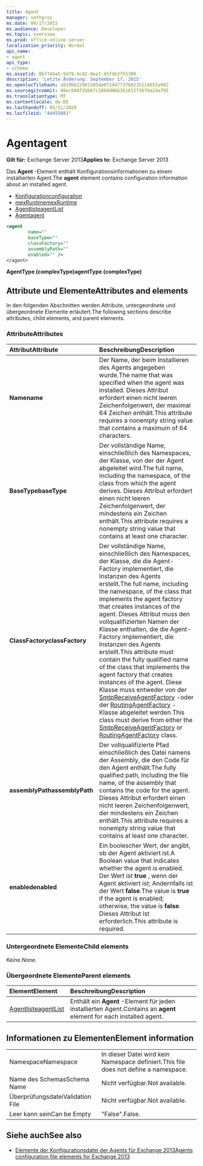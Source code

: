 ```yaml
---
title: Agent
manager: sethgros
ms.date: 09/17/2015
ms.audience: Developer
ms.topic: overview
ms.prod: office-online-server
localization_priority: Normal
api_name:
- agent
api_type:
- schema
ms.assetid: 0bf744a5-9d79-4c82-8ea7-45fdb3f55300
description: 'Letzte Änderung: September 17, 2015'
ms.openlocfilehash: a810bb229015054e0f244773760235114655a982
ms.sourcegitcommit: 88ec988f2bb67c1866d06b361615f3674a24e795
ms.translationtype: MT
ms.contentlocale: de-DE
ms.lasthandoff: 05/31/2020
ms.locfileid: "44455681"
---
```

# <a name="agent"></a><span data-ttu-id="57fcb-103">Agent</span><span class="sxs-lookup"><span data-stu-id="57fcb-103">agent</span></span>
  
<span data-ttu-id="57fcb-104">**Gilt für:** Exchange Server 2013</span><span class="sxs-lookup"><span data-stu-id="57fcb-104">**Applies to:** Exchange Server 2013</span></span>
  
<span data-ttu-id="57fcb-105">Das **Agent** -Element enthält Konfigurationsinformationen zu einem installierten Agent.</span><span class="sxs-lookup"><span data-stu-id="57fcb-105">The **agent** element contains configuration information about an installed agent.</span></span> 
  
- [<span data-ttu-id="57fcb-106">Konfiguration</span><span class="sxs-lookup"><span data-stu-id="57fcb-106">configuration</span></span>](configuration.md) 
- [<span data-ttu-id="57fcb-107">mexRuntime</span><span class="sxs-lookup"><span data-stu-id="57fcb-107">mexRuntime</span></span>](mexruntime.md)
- [<span data-ttu-id="57fcb-108">Agentliste</span><span class="sxs-lookup"><span data-stu-id="57fcb-108">agentList</span></span>](agentlist.md)
- [<span data-ttu-id="57fcb-109">Agent</span><span class="sxs-lookup"><span data-stu-id="57fcb-109">agent</span></span>](agent.md)
  
```XML
<agent
        name=""
        baseType=""
        classFactory=""
        assemblyPath=""
        enabled="" />
</agent>
```

<span data-ttu-id="57fcb-110">**AgentType (complexType)**</span><span class="sxs-lookup"><span data-stu-id="57fcb-110">**agentType (complexType)**</span></span>

## <a name="attributes-and-elements"></a><span data-ttu-id="57fcb-111">Attribute und Elemente</span><span class="sxs-lookup"><span data-stu-id="57fcb-111">Attributes and elements</span></span>

<span data-ttu-id="57fcb-112">In den folgenden Abschnitten werden Attribute, untergeordnete und übergeordnete Elemente erläutert.</span><span class="sxs-lookup"><span data-stu-id="57fcb-112">The following sections describe attributes, child elements, and parent elements.</span></span>
  
### <a name="attributes"></a><span data-ttu-id="57fcb-113">Attribute</span><span class="sxs-lookup"><span data-stu-id="57fcb-113">Attributes</span></span>

|<span data-ttu-id="57fcb-114">**Attribut**</span><span class="sxs-lookup"><span data-stu-id="57fcb-114">**Attribute**</span></span>|<span data-ttu-id="57fcb-115">**Beschreibung**</span><span class="sxs-lookup"><span data-stu-id="57fcb-115">**Description**</span></span>|
|:-----|:-----|
|<span data-ttu-id="57fcb-116">**Name**</span><span class="sxs-lookup"><span data-stu-id="57fcb-116">**name**</span></span> <br/> |<span data-ttu-id="57fcb-117">Der Name, der beim Installieren des Agents angegeben wurde.</span><span class="sxs-lookup"><span data-stu-id="57fcb-117">The name that was specified when the agent was installed.</span></span> <span data-ttu-id="57fcb-118">Dieses Attribut erfordert einen nicht leeren Zeichenfolgenwert, der maximal 64 Zeichen enthält.</span><span class="sxs-lookup"><span data-stu-id="57fcb-118">This attribute requires a nonempty string value that contains a maximum of 64 characters.</span></span>  <br/> |
|<span data-ttu-id="57fcb-119">**BaseType**</span><span class="sxs-lookup"><span data-stu-id="57fcb-119">**baseType**</span></span> <br/> |<span data-ttu-id="57fcb-120">Der vollständige Name, einschließlich des Namespaces, der Klasse, von der der Agent abgeleitet wird.</span><span class="sxs-lookup"><span data-stu-id="57fcb-120">The full name, including the namespace, of the class from which the agent derives.</span></span> <span data-ttu-id="57fcb-121">Dieses Attribut erfordert einen nicht leeren Zeichenfolgenwert, der mindestens ein Zeichen enthält.</span><span class="sxs-lookup"><span data-stu-id="57fcb-121">This attribute requires a nonempty string value that contains at least one character.</span></span>  <br/> |
|<span data-ttu-id="57fcb-122">**ClassFactory**</span><span class="sxs-lookup"><span data-stu-id="57fcb-122">**classFactory**</span></span> <br/> |<span data-ttu-id="57fcb-123">Der vollständige Name, einschließlich des Namespaces, der Klasse, die die Agent-Factory implementiert, die Instanzen des Agents erstellt.</span><span class="sxs-lookup"><span data-stu-id="57fcb-123">The full name, including the namespace, of the class that implements the agent factory that creates instances of the agent.</span></span> <span data-ttu-id="57fcb-124">Dieses Attribut muss den vollqualifizierten Namen der Klasse enthalten, die die Agent-Factory implementiert, die Instanzen des Agents erstellt.</span><span class="sxs-lookup"><span data-stu-id="57fcb-124">This attribute must contain the fully qualified name of the class that implements the agent factory that creates instances of the agent.</span></span> <span data-ttu-id="57fcb-125">Diese Klasse muss entweder von der [SmtpReceiveAgentFactory](https://msdn.microsoft.com/library/Microsoft.Exchange.Data.Transport.Smtp.SmtpReceiveAgentFactory.aspx) -oder der [RoutingAgentFactory](https://msdn.microsoft.com/library/Microsoft.Exchange.Data.Transport.Routing.RoutingAgentFactory.aspx) -Klasse abgeleitet werden.</span><span class="sxs-lookup"><span data-stu-id="57fcb-125">This class must derive from either the [SmtpReceiveAgentFactory](https://msdn.microsoft.com/library/Microsoft.Exchange.Data.Transport.Smtp.SmtpReceiveAgentFactory.aspx) or [RoutingAgentFactory](https://msdn.microsoft.com/library/Microsoft.Exchange.Data.Transport.Routing.RoutingAgentFactory.aspx) class.</span></span>  <br/> |
|<span data-ttu-id="57fcb-126">**assemblyPath**</span><span class="sxs-lookup"><span data-stu-id="57fcb-126">**assemblyPath**</span></span> <br/> |<span data-ttu-id="57fcb-127">Der vollqualifizierte Pfad einschließlich des Datei namens der Assembly, die den Code für den Agent enthält.</span><span class="sxs-lookup"><span data-stu-id="57fcb-127">The fully qualified path, including the file name, of the assembly that contains the code for the agent.</span></span> <span data-ttu-id="57fcb-128">Dieses Attribut erfordert einen nicht leeren Zeichenfolgenwert, der mindestens ein Zeichen enthält.</span><span class="sxs-lookup"><span data-stu-id="57fcb-128">This attribute requires a nonempty string value that contains at least one character.</span></span>  <br/> |
|<span data-ttu-id="57fcb-129">**enabled**</span><span class="sxs-lookup"><span data-stu-id="57fcb-129">**enabled**</span></span> <br/> |<span data-ttu-id="57fcb-130">Ein boolescher Wert, der angibt, ob der Agent aktiviert ist.</span><span class="sxs-lookup"><span data-stu-id="57fcb-130">A Boolean value that indicates whether the agent is enabled.</span></span> <span data-ttu-id="57fcb-131">Der Wert ist **true** , wenn der Agent aktiviert ist; Andernfalls ist der Wert **false**.</span><span class="sxs-lookup"><span data-stu-id="57fcb-131">The value is **true** if the agent is enabled; otherwise, the value is **false**.</span></span> <span data-ttu-id="57fcb-132">Dieses Attribut ist erforderlich.</span><span class="sxs-lookup"><span data-stu-id="57fcb-132">This attribute is required.</span></span>  <br/> |
   
### <a name="child-elements"></a><span data-ttu-id="57fcb-133">Untergeordnete Elemente</span><span class="sxs-lookup"><span data-stu-id="57fcb-133">Child elements</span></span>

<span data-ttu-id="57fcb-134">Keine.</span><span class="sxs-lookup"><span data-stu-id="57fcb-134">None.</span></span>
  
### <a name="parent-elements"></a><span data-ttu-id="57fcb-135">Übergeordnete Elemente</span><span class="sxs-lookup"><span data-stu-id="57fcb-135">Parent elements</span></span>

|<span data-ttu-id="57fcb-136">**Element**</span><span class="sxs-lookup"><span data-stu-id="57fcb-136">**Element**</span></span>|<span data-ttu-id="57fcb-137">**Beschreibung**</span><span class="sxs-lookup"><span data-stu-id="57fcb-137">**Description**</span></span>|
|:-----|:-----|
|[<span data-ttu-id="57fcb-138">Agentliste</span><span class="sxs-lookup"><span data-stu-id="57fcb-138">agentList</span></span>](agentlist.md) <br/> |<span data-ttu-id="57fcb-139">Enthält ein **Agent** -Element für jeden installierten Agent.</span><span class="sxs-lookup"><span data-stu-id="57fcb-139">Contains an **agent** element for each installed agent.</span></span>  <br/> |
   
## <a name="element-information"></a><span data-ttu-id="57fcb-140">Informationen zu Elementen</span><span class="sxs-lookup"><span data-stu-id="57fcb-140">Element information</span></span>

|||
|:-----|:-----|
|<span data-ttu-id="57fcb-141">Namespace</span><span class="sxs-lookup"><span data-stu-id="57fcb-141">Namespace</span></span>  <br/> |<span data-ttu-id="57fcb-142">In dieser Datei wird kein Namespace definiert.</span><span class="sxs-lookup"><span data-stu-id="57fcb-142">This file does not define a namespace.</span></span>  <br/> |
|<span data-ttu-id="57fcb-143">Name des Schemas</span><span class="sxs-lookup"><span data-stu-id="57fcb-143">Schema Name</span></span>  <br/> |<span data-ttu-id="57fcb-144">Nicht verfügbar.</span><span class="sxs-lookup"><span data-stu-id="57fcb-144">Not available.</span></span>  <br/> |
|<span data-ttu-id="57fcb-145">Überprüfungsdatei</span><span class="sxs-lookup"><span data-stu-id="57fcb-145">Validation File</span></span>  <br/> |<span data-ttu-id="57fcb-146">Nicht verfügbar.</span><span class="sxs-lookup"><span data-stu-id="57fcb-146">Not available.</span></span>  <br/> |
|<span data-ttu-id="57fcb-147">Leer kann sein</span><span class="sxs-lookup"><span data-stu-id="57fcb-147">Can be Empty</span></span>  <br/> |<span data-ttu-id="57fcb-148">"False".</span><span class="sxs-lookup"><span data-stu-id="57fcb-148">False.</span></span>  <br/> |
   
## <a name="see-also"></a><span data-ttu-id="57fcb-149">Siehe auch</span><span class="sxs-lookup"><span data-stu-id="57fcb-149">See also</span></span>

- [<span data-ttu-id="57fcb-150">Elemente der Konfigurationsdatei der Agents für Exchange 2013</span><span class="sxs-lookup"><span data-stu-id="57fcb-150">Agents configuration file elements for Exchange 2013</span></span>](agents-configuration-file-elements-for-exchange-2013.md)

